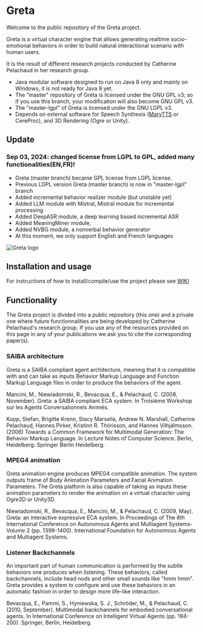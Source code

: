 
# Greta

Welcome to the public repository of the Greta project.

Greta is a virtual character engine that allows generating realtime socio-emotional behaviors in order to build natural interactional scenario with human users.

It is the result of different research projects conducted by Catherine Pelachaud in her research group.

- Java modular software designed to run on Java 8 only and mainly on Windows, it is not ready for Java 9 yet.
- The "master" repository of Greta is licensed under the GNU GPL v3; so if you use this branch, your modification will also become GNU GPL v3.
- The "master-lgpl" of Greta is licensed under the GNU LGPL v3.
- Depends on external software for Speech Synthesis ([MaryTTS](http://mary.dfki.de/) or CereProc), and 3D Rendering (Ogre or Unity).

## Update

### Sep 03, 2024: changed license from LGPL to GPL, added many functionalities(EN,FR)!
- Greta (master branch) became GPL license from LGPL license.
- Previous LGPL version Greta (master branch) is now in "master-lgpl" branch
- Added incremental behavior realizer module (but unstable yet)
- Added LLM module with Mistral, Mistral module for incremental processing
- Added DeepASR module, a deep learning based incremental ASR
- Added MeaningMiner module,
- Added NVBG module, a nonverbal behavior generator
- At this moment, we only support English and French languages

![Greta logo](https://user-images.githubusercontent.com/54807091/88184824-7c5ba280-cc33-11ea-875e-0a785d95075f.png)

## Installation and usage

For instructions of how to install/compile/use the project please see [WIKI](https://github.com/gretaproject/greta/wiki)

## Functionality

The Greta project is divided into a public repository (this one) and a private one where future functionnalities are being developed by Catherine Pelachaud's research group.
If you use any of the resources provided on this page in any of your publications we ask you to cite the corresponding paper(s).

### SAIBA architecture

Greta is a SAIBA compliant agent architecture, meaning that it is compatible with and can take as inputs Behavior Markup Language and Function Markup Language files in order to produce the behaviors of the agent.

Mancini, M., Niewiadomski, R., Bevacqua, E., & Pelachaud, C. (2008, November).
Greta: a SAIBA compliant ECA system.
In Troisième Workshop sur les Agents Conversationnels Animés.

Kopp, Stefan, Brigitte Krenn, Stacy Marsella, Andrew N. Marshall, Catherine Pelachaud, Hannes Pirker, Kristinn R. Thórisson, and Hannes Vilhjálmsson. (2006) Towards a Common Framework for Multimodal Generation: The Behavior Markup Language. In Lecture Notes of Computer Science. Berlin, Heidelberg: Springer Berlin Heidelberg.
 
### MPEG4 animation

Greta animation engine produces MPEG4 compatible animation. The system outputs frame of Body Animation Parameters and Facial Animation Parameters.
The Greta platform is also capable of taking as inputs these animation parameters to render the animation on a virtual character using Ogre3D or Unity3D.

Niewiadomski, R., Bevacqua, E., Mancini, M., & Pelachaud, C. (2009, May).
Greta: an interactive expressive ECA system.
In Proceedings of The 8th International Conference on Autonomous Agents and Multiagent Systems-Volume 2 (pp. 1399-1400).
International Foundation for Autonomous Agents and Multiagent Systems.

### Listener Backchannels

An important part of human communication is performed by the subtle behaviors one produces when listening. These behaviors, called backchannels, include head nods and other small sounds like "hmm hmm".
Greta provides a system to configure and use these behaviors in an automatic fashion in order to design more life-like interaction.

Bevacqua, E., Pammi, S., Hyniewska, S. J., Schröder, M., & Pelachaud, C. (2010, September).
Multimodal backchannels for embodied conversational agents.
In International Conference on Intelligent Virtual Agents (pp. 194-200). Springer, Berlin, Heidelberg.
